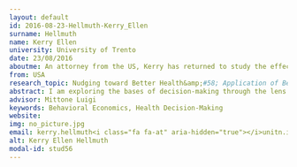 ```yaml
---
layout: default 
id: 2016-08-23-Hellmuth-Kerry_Ellen
surname: Hellmuth
name: Kerry Ellen
university: University of Trento
date: 23/08/2016
aboutme: An attorney from the US, Kerry has returned to study the effects of behavioral economics on individual decision-making regarding health. Her biggest passion is spending time with her children, Gino (12) and Giorgio (10), are you are likely to find her enjoying the Dolomites with them on bicycles or hiking trails.
from: USA
research_topic: Nudging toward Better Health&amp;#58; Application of Behavioral Economics to Health Decisions
abstract: I am exploring the bases of decision-making through the lens of behavioral economics, particularly in the realm of personal health areas wherein the evidence indicates clearly that individuals often make decisions that are not rational and/or in their own best interest.
advisor: Mittone Luigi
keywords: Behavioral Economics, Health Decision-Making
website: 
img: no_picture.jpg
email: kerry.hellmuth<i class="fa fa-at" aria-hidden="true"></i>unitn.it
alt: Kerry Ellen Hellmuth
modal-id: stud56
---
```

